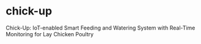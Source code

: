 # chick-up
Chick-Up: IoT-enabled Smart Feeding and Watering System with Real-Time Monitoring for Lay Chicken Poultry
